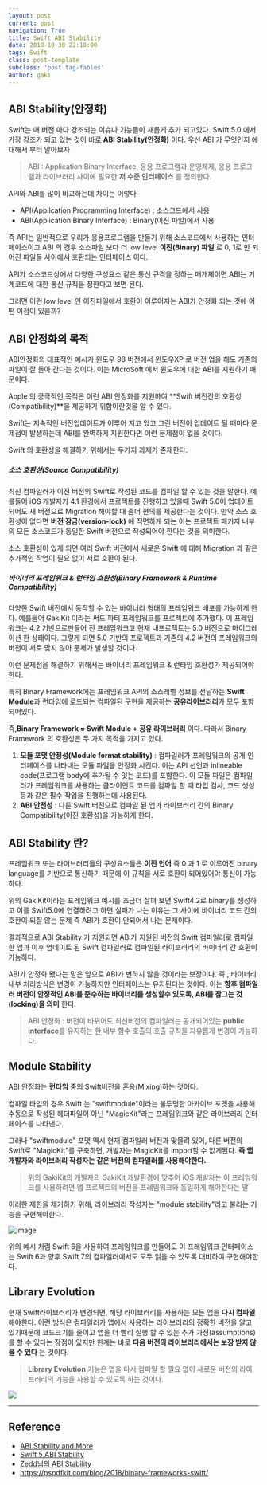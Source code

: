 ```yaml
---
layout: post
current: post
navigation: True
title: Swift ABI Stability
date: 2019-10-30 22:18:00
tags: Swift
class: post-template
subclass: 'post tag-fables'
author: gaki
---  
```


## ABI Stability(안정화)

Swift는 매 버전 마다 강조되는 이슈나 기능들이 새롭게 추가 되고있다. Swift 5.0 에서 가장 강조가 되고 있는 것이 바로 **ABI Stability(안정화)** 이다. 우선 ABI 가 무엇인지 에 대해서 부터 알아보자

> ABI : Application Binary Interface, 응용 프로그램과 운영체제, 응용 프로그램과 라이브러리 사이에 필요한 **저 수준 인터페이스** 를 정의한다.

API와 ABI를 많이 비교하는데 차이는 이렇다

- API(Appilcation Programming Interface) : 소스코드에서 사용
- ABI(Application Binary Interface) :  Binary(이진 파일)에서 사용

즉 API는 일반적으로 우리가 응용프로그램을 만들기 위해 소스코드에서 사용하는 인터페이스이고 ABI 의 경우 소스파일 보다 더 low level **이진(Binary) 파일** 로 0, 1로 만 되어진 파일들 사이에서 호환되는 인터페이스 이다. 

API가 소스코드상에서 다양한 구성요소 같은 통신 규격을 정하는 매개체이면 ABI는 기계코드에 대한 통신 규칙을 정한다고 보면 된다.

그러면 이런 low level 인 이진파일에서 호환이 이루어지는 ABI가 안정화 되는 것에 어떤 이점이 있을까?



## ABI 안정화의 목적

ABI안정화의 대표적인 예시가 윈도우 98 버전에서 윈도우XP 로 버전 업을 해도 기존의 파일이 잘 돌아 간다는 것이다. 이는 MicroSoft 에서 윈도우에 대한 ABI를 지원하기 때문이다.

Apple 의 궁극적인 목적은 이런 ABI 안정화를 지원하여 **Swift 버전간의 호환성(Compatibility)**을 제공하기 위함이란것을 알 수 있다.

Swift는 지속적인 버전업데이트가 이루어 지고 있고 그런 버전이 업데이트 될 때마다 문제점이 발생하는데 ABI를 완벽하게 지원한다면 이런 문제점이 없을 것이다. 

Swift 의 호환성을 해결하기 위해서는 두가지 과제가 존재한다.

##### **소스 호환성(Source Compatibility)**  

최신 컴파일러가 이전 버전의 Swift로 작성된 코드를 컴파일 할 수 있는 것을 말한다. 예를들어 iOS 개발자가 4.1 환경에서 프로젝트를 진행하고 있을때 Swift 5.0이 업데이트 되어도  새 버전으로 Migration 해야할 때 좀더 편의를 제공한다는 것이다. 만약 소스 호환성이 없다면 **버전 잠금(version-lock)** 에 직면하게 되는 이는 프로젝트 패키지 내부의 모든 소스코드가 동일한 Swift 버전으로 작성되어야 한다는 것을 의미한다.

소스 호환성이 있게 되면 여러 Swift 버전에서 새로운 Swift 에 대해 Migration 과 같은 추가적인 작업이 필요 없이 서로 호환이 된다.

##### **바이너리 프레임워크 & 런타임 호환성**(Binary Framework & Runtime Compatibility)

다양한 Swift 버전에서 동작할 수 있는 바이너리 형태의 프레임워크 배포를 가능하게 한다. 예를들어 GakiKit 이라는 써드 파티 프레임워크를 프로젝트에 추가했다. 이 프레임워크는 4.2 기반으로만들어 진 프레임워크고 현재 내프로젝트는 5.0 버전으로 마이그레이션 한 상태이다. 그렇게 되면 5.0 기반의 프로젝트과 기존의 4.2 버전의 프레임워크의 버전이 서로 맞지 않아 문제가 발생할 것이다.

이런 문제점을 해결하기 위해서는 바이너리 프레임워크 & 런타임 호환성가 제공되어야한다.

특히 Binary Framework에는 프레임워크 API의 소스레벨 정보를 전달하는 **Swift Module**과 런타임에 로드되는 컴파일된 구현을 제공하는 **공유라이브러리**가 모두 포함되어있다.

즉,**Binary Framework = Swift Module + 공유 라이브러리** 이다. 따라서 Binary Framework 의 호환성은 두 가지 목적을 가지고 있다.

1. **모듈 포맷 안정성(Module format stability)** : 컴파일러가 프레임워크의 공개 인터페이스를 나타내는 모듈 파일을 안정화 시킨다. 이는 API 선언과 inlineable code(프로그램 body에 추가될 수 잇는 코드)를 포함한다. 이 모듈 파일은 컴파일러가 프레임워크를 사용하는 클라이언트 코드를 컴파일 할 때 타입 검사, 코드 생성 등과 같은 필수 작업을 진행하는데 사용된다.
2. **ABI 안전성** : 다른 Swift 버전으로 컴파일 된 앱과 라이브러리 간의 Binary Compatibility(이진 호환성)을 가능하게 한다.

## ABI Stability 란?

프레임워크 또는 라이브러리들의 구성요소들은 **이진 언어** 즉 0 과 1 로 이루어진 binary language를 기반으로 통신하기 때문에 이 규칙을 서로 호환이 되어있어야 통신이 가능하다.

위의 GakiKit이라는 프레임워크 예시를 조금더 살펴 보면 Swift4.2로 binary를 생성하고 이를 Swift5.0에 연결하려고 하면 실패가 나는 이유는 그 사이에 바이너리 코드 간의 호환이 되질 않는 문제 즉 ABI가 호환이 안되어서 나는 문제이다.

결과적으로 ABI Stability 가 지원되면 ABI가 지원된 버전의 Swift 컴파일러로 컴파일한 앱과 이후 업데이트 된 Swift 컴파일러로 컴파일된 라이브러리의 바이너리 간 호환이 가능하다. 

ABI가 안정화 됐다는 말은 앞으로 ABI가 변하지 않을 것이라는 보장이다. 즉 , 바이너리 내부 처리방식은 변경이 가능하지만 인터페이스는 유지된다는 것이다. 이는 **향후 컴파일러 버전이 안정적인 ABI를 준수하는 바이너리를 생성할수 있도록, ABI를 잠그는 것(locking)을 의미** 한다.

> ABI 안정화 : 버전이 바뀌어도 최신버전의 컴파일러는 공개되어있는 **public interface**를 유지하는 한 내부 함수 호출의 호출 규칙을 자유롭게 변경이 가능하다.



## Module Stability

ABI 안정화는 **런타임** 중의 Swift버전을 혼용(Mixing)하는 것이다.  

컴파일 타임의 경우 Swift 는 "swiftmodule"이라는 불투명한 아카이브 포맷을 사용해 수동으로 작성된 헤더파일이 아닌 "MagicKit"라는 프레임워크와 같은 라이브러리 인터페이스를 나타낸다.

그러나 "swiftmodule" 포맷 역시 현재 컴파일러 버전과 맞물려 있어, 다른 버전의 Swift로 "MagicKit"를 구축하면, 개발자는 MagicKit를 import할 수 없게된다. **즉 앱 개발자와 라이브러리 작성자는 같은 버전의 컴파일러를 사용해야한다.**

>  위의 GakiKit의 개발자의 GakiKit 개발환경에 맞추어 iOS 개발자는 이 프레임워크를 사용하려면 앱 프로젝트의 버전을 프레임워크와 동일하게 해야한다는 말

이러한 제한을 제거하기 위해, 라이브러리 작성자는 "module stability"라고 불리는 기능을 구현해야한다.

![image](https://user-images.githubusercontent.com/33486820/67859510-2c95f200-fb5f-11e9-85c3-855f2a8d0bd6.png)

위의 예시 처럼 Swift 6을 사용하여 프레임워크를 만들어도 이 프레임워크 인터페이스는 Swift 6과 향후 Swift 7의 컴파일러에서도 모두 읽을 수 있도록 대비하여 구현해야한다.



## Library Evolution

현재 Swift라이브러리가 변경되면, 해당 라이브러리를 사용하는 모든 앱을 **다시 컴파일** 해야한다. 이런 방식은 컴파일러가 앱에서 사용하는 라이브러리의 정확한 버전을 알고 있기때문에 코드크기를 줄이고 앱을 더 빨리 실행 할 수 있는 추가 가정(assumptions)를 할 수 있다는 장점이 있지만 한계는 바로 **다음 버전의 라이브러리에서는 보장 받지 않을 수 있다** 는 것이다.

>  **Library Evolution** 기능은 앱을 다시 컴파일 할 필요 없이 새로운 버전의 라이브러리의 기능을 사용할 수 있도록 하는 것이다.

![](https://swift.org/assets/images/abi-stability-blog/library-evolution.png)





<hr>

## Reference

- [ABI Stability and More](https://swift.org/blog/abi-stability-and-more/)
- [Swift 5 ABI Stability](https://medium.com/swift-india/swift-5-abi-stability-769ccb986d79)
- [Zedd님의 ABI Stability](https://zeddios.tistory.com/654)
- https://pspdfkit.com/blog/2018/binary-frameworks-swift/



